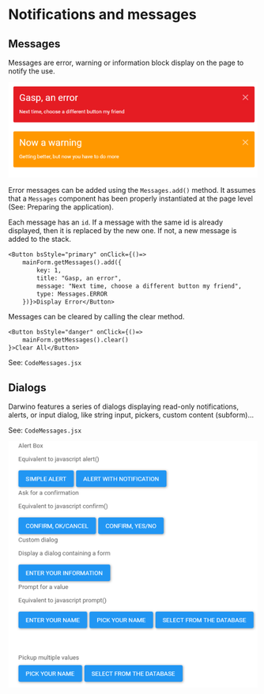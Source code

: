 # Notifications and messages


## Messages
Messages are error, warning or information block display on the page to notify the use.

![](messages.png)

Error messages can be added using the `Messages.add()` method. It assumes that a `Messages` component has been properly instantiated at the page level (See: Preparing the application).

Each message has an `id`. If a message with the same id is already displayed, then it is replaced by the new one. If not, a new message is added to the stack.

    <Button bsStyle="primary" onClick={()=>
        mainForm.getMessages().add({
            key: 1,
            title: "Gasp, an error",
            message: "Next time, choose a different button my friend",
            type: Messages.ERROR
        })}>Display Error</Button>

Messages can be cleared by calling the clear method.

    <Button bsStyle="danger" onClick={()=>
        mainForm.getMessages().clear()
    }>Clear All</Button>

See: `CodeMessages.jsx`

## Dialogs

Darwino features a series of dialogs displaying read-only notifications, alerts, or input dialog, like string input, pickers, custom content (subform)...

See: `CodeMessages.jsx`

![](sampledialogs.png)
